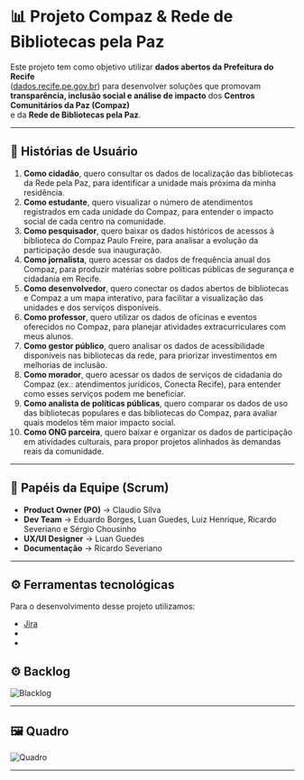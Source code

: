 # 📊 Projeto Compaz & Rede de Bibliotecas pela Paz

Este projeto tem como objetivo utilizar **dados abertos da Prefeitura do Recife**  
([dados.recife.pe.gov.br](http://dados.recife.pe.gov.br)) para desenvolver soluções que promovam  
**transparência, inclusão social e análise de impacto** dos **Centros Comunitários da Paz (Compaz)**  
e da **Rede de Bibliotecas pela Paz**.  

---

## 📖 Histórias de Usuário

1. **Como cidadão**, quero consultar os dados de localização das bibliotecas da Rede pela Paz, para identificar a unidade mais próxima da minha residência.  
2. **Como estudante**, quero visualizar o número de atendimentos registrados em cada unidade do Compaz, para entender o impacto social de cada centro na comunidade.  
3. **Como pesquisador**, quero baixar os dados históricos de acessos à biblioteca do Compaz Paulo Freire, para analisar a evolução da participação desde sua inauguração.  
4. **Como jornalista**, quero acessar os dados de frequência anual dos Compaz, para produzir matérias sobre políticas públicas de segurança e cidadania em Recife.  
5. **Como desenvolvedor**, quero conectar os dados abertos de bibliotecas e Compaz a um mapa interativo, para facilitar a visualização das unidades e dos serviços disponíveis.  
6. **Como professor**, quero utilizar os dados de oficinas e eventos oferecidos no Compaz, para planejar atividades extracurriculares com meus alunos.  
7. **Como gestor público**, quero analisar os dados de acessibilidade disponíveis nas bibliotecas da rede, para priorizar investimentos em melhorias de inclusão.  
8. **Como morador**, quero acessar os dados de serviços de cidadania do Compaz (ex.: atendimentos jurídicos, Conecta Recife), para entender como esses serviços podem me beneficiar.  
9. **Como analista de políticas públicas**, quero comparar os dados de uso das bibliotecas populares e das bibliotecas do Compaz, para avaliar quais modelos têm maior impacto social.  
10. **Como ONG parceira**, quero baixar e organizar os dados de participação em atividades culturais, para propor projetos alinhados às demandas reais da comunidade.  

---

## 👥 Papéis da Equipe (Scrum)

- **Product Owner (PO)** → Claudio Silva 
- **Dev Team** → Eduardo Borges, Luan Guedes, Luiz Henrique, Ricardo Severiano e Sérgio Chousinho  
- **UX/UI Designer** → Luan Guedes 
- **Documentação** → Ricardo Severiano
     
---

## ⚙️ Ferramentas tecnológicas

Para o desenvolvimento desse projeto utilizamos:

* [Jira](https://cesar-team-mmm8gzb5.atlassian.net/jira/software/projects/PCRDBPP/boards/34)
* 
*

## ⚙️ Backlog

![Blacklog](https://github.com/byteric/Projeto-COMPAZ-Rede-de-Bibliotecas-pela-Paz/blob/main/img/blacklogjira.png)

---

## 🖼️ Quadro

![Quadro](https://github.com/byteric/Projeto-COMPAZ-Rede-de-Bibliotecas-pela-Paz/blob/main/img/quadrojira.png)

---
